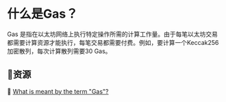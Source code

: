 # 什么是Gas？
Gas 是指在以太坊网络上执行特定操作所需的计算工作量。由于每笔以太坊交易都需要计算资源才能执行，每笔交易都需要付费。例如，要计算一个Keccak256加密散列，每次计算散列需要30 Gas。

## **:scroll:资源**

:green_book: [What is meant by the term "Gas"?](https://ethereum.stackexchange.com/questions/3/what-is-meant-by-the-term-gas)
